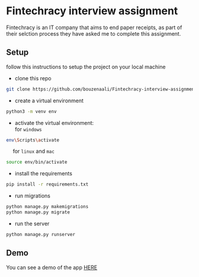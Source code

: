 # Fintechracy interview assignment
Fintechracy is an IT company that aims to end paper receipts, as part of their selction process they have asked me to complete this assignment.

## Setup
follow this instructions to setup the project on your local machine

- clone this repo 
```bash
git clone https://github.com/bouzenaali/Fintechracy-interview-assignment.git
```
- create a virtual environment
```bash
python3 -m venv env
```

- activate the virtual environment: <br>
for `windows`
```bash
env\Scripts\activate
``` 
&emsp; for `linux` and `mac`
```bash
source env/bin/activate
```

- install the requirements
```bash
pip install -r requirements.txt
```

- run migrations
```bash
python manage.py makemigrations
python manage.py migrate
```

- run the server
```bash
python manage.py runserver
```

## Demo
You can see a demo of the app 
[HERE](https://drive.google.com/file/d/1yI7p9EvdMQYRMOTI0VsZk05vLLHEaj_7/view?usp=sharing)
